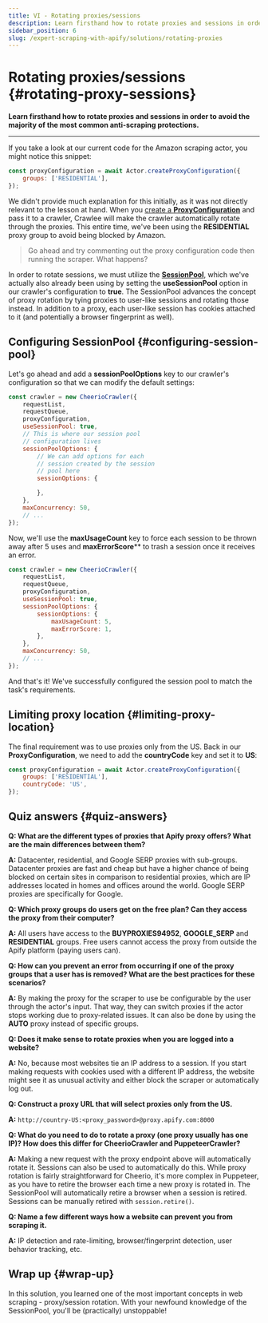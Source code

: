 ```yaml
---
title: VI - Rotating proxies/sessions
description: Learn firsthand how to rotate proxies and sessions in order to avoid the majority of the most common anti-scraping protections.
sidebar_position: 6
slug: /expert-scraping-with-apify/solutions/rotating-proxies
---
```


# Rotating proxies/sessions {#rotating-proxy-sessions}

**Learn firsthand how to rotate proxies and sessions in order to avoid the majority of the most common anti-scraping protections.**

---

If you take a look at our current code for the Amazon scraping actor, you might notice this snippet:

```js
const proxyConfiguration = await Actor.createProxyConfiguration({
    groups: ['RESIDENTIAL'],
});
```

We didn't provide much explanation for this initially, as it was not directly relevant to the lesson at hand. When you [create a **ProxyConfiguration**](../../../webscraping/anti_scraping/mitigation/using_proxies.md) and pass it to a crawler, Crawlee will make the crawler automatically rotate through the proxies. This entire time, we've been using the **RESIDENTIAL** proxy group to avoid being blocked by Amazon.

> Go ahead and try commenting out the proxy configuration code then running the scraper. What happens?

In order to rotate sessions, we must utilize the [**SessionPool**](https://crawlee.dev/api/core/class/AutoscaledPool), which we've actually also already been using by setting the **useSessionPool** option in our crawler's configuration to **true**. The SessionPool advances the concept of proxy rotation by tying proxies to user-like sessions and rotating those instead. In addition to a proxy, each user-like session has cookies attached to it (and potentially a browser fingerprint as well).

## Configuring SessionPool {#configuring-session-pool}

Let's go ahead and add a **sessionPoolOptions** key to our crawler's configuration so that we can modify the default settings:

```js
const crawler = new CheerioCrawler({
    requestList,
    requestQueue,
    proxyConfiguration,
    useSessionPool: true,
    // This is where our session pool
    // configuration lives
    sessionPoolOptions: {
        // We can add options for each
        // session created by the session
        // pool here
        sessionOptions: {

        },
    },
    maxConcurrency: 50,
    // ...
});
```

Now, we'll use the **maxUsageCount** key to force each session to be thrown away after 5 uses and **maxErrorScore**** to trash a session once it receives an error.

```js
const crawler = new CheerioCrawler({
    requestList,
    requestQueue,
    proxyConfiguration,
    useSessionPool: true,
    sessionPoolOptions: {
        sessionOptions: {
            maxUsageCount: 5,
            maxErrorScore: 1,
        },
    },
    maxConcurrency: 50,
    // ...
});
```

And that's it! We've successfully configured the session pool to match the task's requirements.

## Limiting proxy location {#limiting-proxy-location}

The final requirement was to use proxies only from the US. Back in our **ProxyConfiguration**, we need to add the **countryCode** key and set it to **US**:

```js
const proxyConfiguration = await Actor.createProxyConfiguration({
    groups: ['RESIDENTIAL'],
    countryCode: 'US',
});
```

## Quiz answers {#quiz-answers}

**Q: What are the different types of proxies that Apify proxy offers? What are the main differences between them?**

**A:** Datacenter, residential, and Google SERP proxies with sub-groups. Datacenter proxies are fast and cheap but have a higher chance of being blocked on certain sites in comparison to residential proxies, which are IP addresses located in homes and offices around the world. Google SERP proxies are specifically for Google.

**Q: Which proxy groups do users get on the free plan? Can they access the proxy from their computer?**

**A:** All users have access to the **BUYPROXIES94952**, **GOOGLE_SERP** and **RESIDENTIAL** groups. Free users cannot access the proxy from outside the Apify platform (paying users can).

**Q: How can you prevent an error from occurring if one of the proxy groups that a user has is removed? What are the best practices for these scenarios?**

**A:** By making the proxy for the scraper to use be configurable by the user through the actor's input. That way, they can switch proxies if the actor stops working due to proxy-related issues. It can also be done by using the **AUTO** proxy instead of specific groups.

**Q: Does it make sense to rotate proxies when you are logged into a website?**

**A:** No, because most websites tie an IP address to a session. If you start making requests with cookies used with a different IP address, the website might see it as unusual activity and either block the scraper or automatically log out.

**Q: Construct a proxy URL that will select proxies only from the US.**

**A:** `http://country-US:<proxy_password>@proxy.apify.com:8000`

**Q: What do you need to do to rotate a proxy (one proxy usually has one IP)? How does this differ for CheerioCrawler and PuppeteerCrawler?**

**A:** Making a new request with the proxy endpoint above will automatically rotate it. Sessions can also be used to automatically do this. While proxy rotation is fairly straightforward for Cheerio, it's more complex in Puppeteer, as you have to retire the browser each time a new proxy is rotated in. The SessionPool will automatically retire a browser when a session is retired. Sessions can be manually retired with `session.retire()`.

**Q: Name a few different ways how a website can prevent you from scraping it.**

**A:** IP detection and rate-limiting, browser/fingerprint detection, user behavior tracking, etc.

## Wrap up {#wrap-up}

In this solution, you learned one of the most important concepts in web scraping - proxy/session rotation. With your newfound knowledge of the SessionPool, you'll be (practically) unstoppable!
